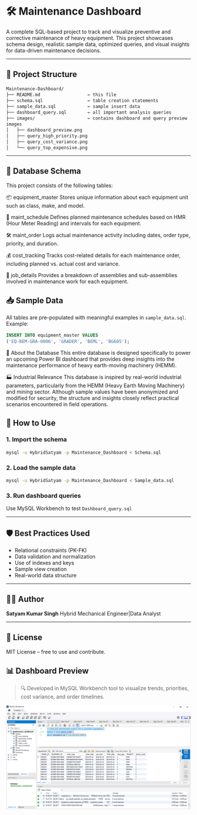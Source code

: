 # 🛠️ Maintenance Dashboard

A complete SQL-based project to track and visualize preventive and corrective maintenance of heavy equipment. This project showcases schema design, realistic sample data, optimized queries, and visual insights for data-driven maintenance decisions.

---

## 📂 Project Structure

```
Maintenance-Dashboard/
├── README.md                  ← this file
├── schema.sql                 ← table creation statements
├── sample_data.sql            ← sample insert data
├── dashboard_query.sql        ← all important analysis queries
├── images/                    ← contains dashboard and query preview images
│   ├── dashboard_preview.png
│   ├── query_high_priority.png
│   ├── query_cost_variance.png
│   └── query_top_expensive.png
```

---

## 🧱 Database Schema

This project consists of the following tables:

📦 equipment_master
Stores unique information about each equipment unit such as class, make, and model.

📅 maint_schedule
Defines planned maintenance schedules based on HMR (Hour Meter Reading) and intervals for each equipment.

🛠️ maint_order
Logs actual maintenance activity including dates, order type, priority, and duration.

💰 cost_tracking
Tracks cost-related details for each maintenance order, including planned vs. actual cost and variance.

🔧 job_details
Provides a breakdown of assemblies and sub-assemblies involved in maintenance work for each equipment.



## 📥 Sample Data

All tables are pre-populated with meaningful examples in `sample_data.sql`. Example:

```sql
INSERT INTO equipment_master VALUES
('EQ-BEM-GRA-0006', 'GRADER', 'BEML', 'BG605');

```

🧾 About the Database
This entire database is designed specifically to power an upcoming Power BI dashboard that provides deep insights into the maintenance performance of heavy earth-moving machinery (HEMM).



🏭 Industrial Relevance
This database is inspired by real-world industrial parameters, particularly from the HEMM (Heavy Earth Moving Machinery) and mining sector.
Although sample values have been anonymized and modified for security, the structure and insights closely reflect practical scenarios encountered in field operations.

## 🚀 How to Use

### 1. Import the schema

```bash
mysql -u HybridSatyam -p Maintenance_Dashboard < Schema.sql
```

### 2. Load the sample data

```bash
mysql -u HybridSatyam -p Maintenance_Dashboard < Sample_data.sql
```

### 3. Run dashboard queries

Use MySQL Workbench to test `Dashboard_query.sql`

---

## 🛡️ Best Practices Used

* Relational constraints (PK-FK)
* Data validation and normalization
* Use of indexes and keys
* Sample view creation
* Real-world data structure

---

## 👨‍💻 Author

**Satyam Kumar Singh**
Hybrid Mechanical Engineer|Data Analyst


---

## 📎 License

MIT License – free to use and contribute.

## 📊 Dashboard Preview

> 🔍 Developed in MySQL Workbench tool to visualize trends, priorities, cost variance, and order timelines.

![Dashboard Overview](https://github.com/HybridSatyam/Maintenance_Dashboard/blob/main/Maintenance_dashboard.png?raw=true)
